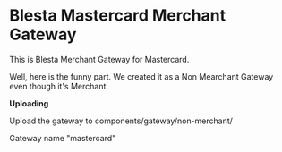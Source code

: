 # Blesta Mastercard Merchant Gateway
This is Blesta Merchant Gateway for Mastercard.

Well, here is the funny part. We created it as a Non Mearchant Gateway even though it's Merchant.

**Uploading**

Upload the gateway to components/gateway/non-merchant/

Gateway name "mastercard"
